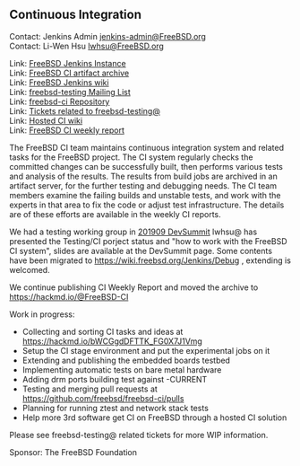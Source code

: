 ## Continuous Integration ##

Contact: Jenkins Admin <jenkins-admin@FreeBSD.org>  
Contact: Li-Wen Hsu <lwhsu@FreeBSD.org>  

Link: [FreeBSD Jenkins Instance](https://ci.FreeBSD.org)  
Link: [FreeBSD CI artifact archive](https://artifact.ci.FreeBSD.org/)  
Link: [FreeBSD Jenkins wiki](https://wiki.freebsd.org/Jenkins)  
Link: [freebsd-testing Mailing List](https://lists.FreeBSD.org/mailman/listinfo/freebsd-testing)  
Link: [freebsd-ci Repository](https://github.com/freebsd/freebsd-ci)  
Link: [Tickets related to freebsd-testing@](https://preview.tinyurl.com/y9maauwg)  
Link: [Hosted CI wiki](https://wiki.freebsd.org/HostedCI)  
Link: [FreeBSD CI weekly report](https://hackmd.io/@FreeBSD-CI)  

The FreeBSD CI team maintains continuous integration system and related tasks
for the FreeBSD project.  The CI system regularly checks the committed changes
can be successfully built, then performs various tests and analysis of the
results.  The results from build jobs are archived in an artifact server, for
the further testing and debugging needs.  The CI team members examine the
failing builds and unstable tests, and work with the experts in that area to
fix the code or adjust test infrastructure.  The details are of these efforts
are available in the weekly CI reports.

We had a testing working group in [201909 DevSummit](https://wiki.freebsd.org/DevSummit/201909)
lwhsu@ has presented the Testing/CI porject status and "how to work with the FreeBSD CI system", slides are available at the DevSummit page.
Some contents have been migrated to https://wiki.freebsd.org/Jenkins/Debug , extending is welcomed.

We continue publishing CI Weekly Report and moved the archive to https://hackmd.io/@FreeBSD-CI

Work in progress:
  * Collecting and sorting CI tasks and ideas at https://hackmd.io/bWCGgdDFTTK_FG0X7J1Vmg
  * Setup the CI stage environment and put the experimental jobs on it
  * Extending and publishing the embedded boards testbed
  * Implementing automatic tests on bare metal hardware
  * Adding drm ports building test against -CURRENT
  * Testing and merging pull requests at https://github.com/freebsd/freebsd-ci/pulls
  * Planning for running ztest and network stack tests
  * Help more 3rd software get CI on FreeBSD through a hosted CI solution

Please see freebsd-testing@ related tickets for more WIP information.

Sponsor: The FreeBSD Foundation
